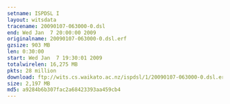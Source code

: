 ```yaml
---
setname: ISPDSL I
layout: witsdata
tracename: 20090107-063000-0.dsl
end: Wed Jan  7 20:00:00 2009
originalname: 20090107-063000-0.dsl.erf
gzsize: 903 MB
len: 0:30:00
start: Wed Jan  7 19:30:01 2009
totalwirelen: 16,275 MB
pkts: 28 million
download: ftp://wits.cs.waikato.ac.nz/ispdsl/1/20090107-063000-0.dsl.erf.gz
size: 2,197 MB
md5: a9284b6b307fac2a68423393aa459cb4
---
```

